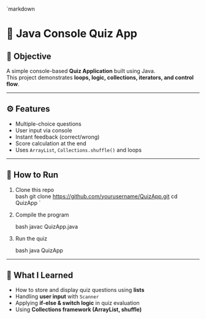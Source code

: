 `markdown
# 🎯 Java Console Quiz App

## 📌 Objective
A simple console-based **Quiz Application** built using Java.  
This project demonstrates **loops, logic, collections, iterators, and control flow**.

---

## ⚙ Features
- Multiple-choice questions  
- User input via console  
- Instant feedback (correct/wrong)  
- Score calculation at the end  
- Uses `ArrayList`, `Collections.shuffle()` and loops  

---

## 🚀 How to Run
1. Clone this repo  
   bash
   git clone https://github.com/yourusername/QuizApp.git
   cd QuizApp
`
2. Compile the program

   bash
   javac QuizApp.java
   
3. Run the quiz

   bash
   java QuizApp
   

---

## 📖 What I Learned

* How to store and display quiz questions using **lists**
* Handling **user input** with `Scanner`
* Applying **if-else & switch logic** in quiz evaluation
* Using **Collections framework (ArrayList, shuffle)**

